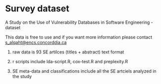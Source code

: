 # Survey dataset
A Study on the Use of Vulnerability Databases in Software Engineering - dataset

This data is free to use and if you want more information please contact s_alqaht@encs.concorddia.ca

1. raw data is 93 SE artilces (titles + abstract) text format

2. r scripts include lda-script.R, cox-test.R and preplexity.R

3. SE meta-data and classifications include all the SE artciels analyzed in the study
